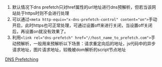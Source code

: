 1. 默认情况下dns prefetch只对href属性的url地址进行dns预解析，但若当该网站处于https时则不会进行处理
2. 可以通过`<meta http-equiv="x-dns-prefetch-control" content="on">`手动开启，此时https也可正常处理，可通过设置off来进行关闭，当设置off关闭后，再设置on就没有效果了。
3. 利用`<link rel="dns-prefetch" href="//host_name_to_prefetch.com">`手动预解析，一般用来预解析以下场景：请求重定向后的地址，js代码中的异步请求地址，图片请求地址，较晚被dom解析的script节点地址

<a href="http://dev.chromium.org/developers/design-documents/dns-prefetching">DNS Prefetching</a>